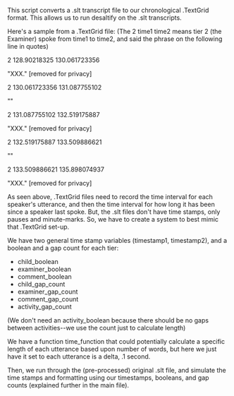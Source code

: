 This script converts a .slt transcript file to our chronological .TextGrid format.
This allows us to run desaltify on the .slt transcripts.

Here's a sample from a .TextGrid file: (The 2 time1 time2 means tier 2 (the Examiner) spoke from time1 to time2, 
and said the phrase on the following line in quotes)

2 128.90218325 130.061723356

"XXX." [removed for privacy]

2 130.061723356 131.087755102

""

2 131.087755102 132.519175887

"XXX." [removed for privacy]

2 132.519175887 133.509886621

""

2 133.509886621 135.898074937

"XXX." [removed for privacy]


As seen above, .TextGrid files need to record the time interval for each speaker's utterance, 
and then the time interval for how long it has been since a speaker last spoke.
But, the .slt files don't have time stamps, only pauses and minute-marks. So, we have to
create a system to best mimic that .TextGrid set-up.

We have two general time stamp variables (timestamp1, timestamp2), 
and a boolean and a gap count for each tier: 
- child_boolean
- examiner_boolean
- comment_boolean 
- child_gap_count 
- examiner_gap_count 
- comment_gap_count
- activity_gap_count

(We don't need an activity_boolean because there should be no gaps between activities--we use the count just to calculate length)

We have a function time_function that could potentially calculate a specific length
of each utterance based upon number of words, but here we just have it set to 
each utterance is a delta, .1 second. 

Then, we run through the (pre-processed) original .slt file, and simulate the time stamps and formatting
using our timestamps, booleans, and gap counts (explained further in the main file).